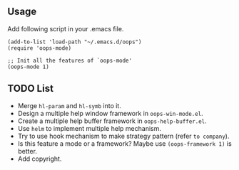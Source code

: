 ## Usage
Add following script in your .emacs file.
```
(add-to-list 'load-path "~/.emacs.d/oops")
(require 'oops-mode)

;; Init all the features of `oops-mode'
(oops-mode 1)
```

## TODO List
* Merge `hl-param` and `hl-symb` into it.
* Design a multiple help window framework in `oops-win-mode.el`.
* Create a multiple help buffer framework in `oops-help-buffer.el`.
* Use `helm` to implement multiple help mechanism.
* Try to use hook mechanism to make strategy pattern (refer `to company`).
* Is this feature a mode or a framework? Maybe use `(oops-framework 1)` is better.
* Add copyright.
